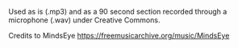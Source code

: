 Used as is (.mp3) and as a 90 second section recorded through a microphone (.wav) under Creative Commons.

Credits to MindsEye
https://freemusicarchive.org/music/MindsEye
